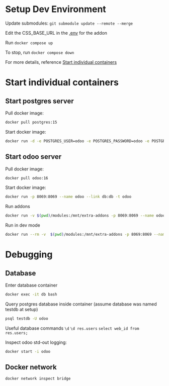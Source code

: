 # Setup Dev Environment
Update submodules: `git submodule update --remote --merge`

Edit the CSS_BASE_URL in the [.env](https://github.com/link2pod/odoo_addons/blob/3d8bd734df107aed64be3d6846866d538925c43d/solid/controllers/auth_signup_home.py#L66) for the addon

Run `docker compose up`

To stop, run `docker compose down`

For more details, reference [Start individual containers](#start-individual-containers)

# Start individual containers
## Start postgres server
Pull docker image: 
```bash
docker pull postgres:15
``` 
Start docker image: 
```bash
docker run -d -e POSTGRES_USER=odoo -e POSTGRES_PASSWORD=odoo -e POSTGRES_DB=postgres --name db postgres:15
```
## Start odoo server
Pull docker image: 
```bash
docker pull odoo:16 
``` 
Start docker image: 
```bash
docker run -p 8069:8069 --name odoo --link db:db -t odoo
```

Run addons 
```bash
docker run -v $(pwd)/modules:/mnt/extra-addons -p 8069:8069 --name odoo --link db:db -t odoo
```

Run in dev mode 
```bash
docker run --rm -v  $(pwd)/modules:/mnt/extra-addons -p 8069:8069 --name odoo --link db:db -t odoo --dev=all
```

# Debugging 
## Database
Enter database container
```bash
docker exec -it db bash 
```
Query postgres database inside container (assume database was named testdb at setup)
```bash 
psql testdb -U odoo 
```
Useful database commands 
`\d` `\d res.users` `select web_id from res.users;`

Inspect odoo std-out logging: 
```bash
docker start -i odoo
```
## Docker network 
```bash 
docker network inspect bridge
```



